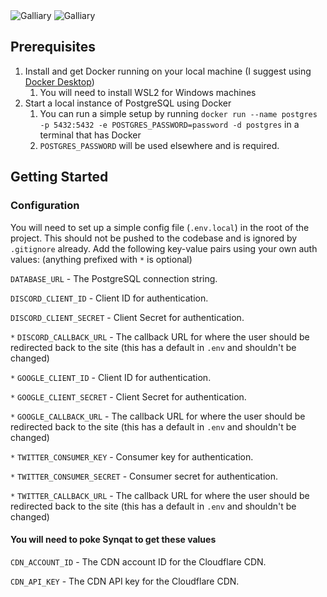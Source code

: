 <img src="https://raw.githubusercontent.com/Synqat/galliary/main/.github/assets/banner_light.png#gh-dark-mode-only" alt="Galliary" />
<img src="https://raw.githubusercontent.com/Synqat/galliary/main/.github/assets/banner_dark.png#gh-light-mode-only" alt="Galliary" />

## Prerequisites
1. Install and get Docker running on your local machine (I suggest using [Docker Desktop](https://www.docker.com/products/docker-desktop))
   1. You will need to install WSL2 for Windows machines
2. Start a local instance of PostgreSQL using Docker
   1. You can run a simple setup by running `docker run --name postgres -p 5432:5432 -e POSTGRES_PASSWORD=password -d postgres` in a terminal that has Docker
   2. `POSTGRES_PASSWORD` will be used elsewhere and is required.

## Getting Started

### Configuration
You will need to set up a simple config file (`.env.local`) in the root of the project. This should not be pushed to the codebase and is ignored by `.gitignore` already.
Add the following key-value pairs using your own auth values:
(anything prefixed with `*` is optional)

`DATABASE_URL` - The PostgreSQL connection string.

`DISCORD_CLIENT_ID` - Client ID for authentication.

`DISCORD_CLIENT_SECRET` - Client Secret for authentication.

`*` `DISCORD_CALLBACK_URL` - The callback URL for where the user should be redirected back to the site (this has a default in `.env` and shouldn't be changed)

`*` `GOOGLE_CLIENT_ID` - Client ID for authentication.

`*` `GOOGLE_CLIENT_SECRET` - Client Secret for authentication.

`*` `GOOGLE_CALLBACK_URL` - The callback URL for where the user should be redirected back to the site (this has a default in `.env` and shouldn't be changed)

`*` `TWITTER_CONSUMER_KEY` - Consumer key for authentication.

`*` `TWITTER_CONSUMER_SECRET` - Consumer secret for authentication.

`*` `TWITTER_CALLBACK_URL` - The callback URL for where the user should be redirected back to the site (this has a default in `.env` and shouldn't be changed)

#### You will need to poke Synqat to get these values
`CDN_ACCOUNT_ID` - The CDN account ID for the Cloudflare CDN.

`CDN_API_KEY` - The CDN API key for the Cloudflare CDN.
